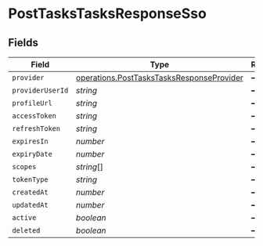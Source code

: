 # PostTasksTasksResponseSso


## Fields

| Field                                                                                                  | Type                                                                                                   | Required                                                                                               | Description                                                                                            |
| ------------------------------------------------------------------------------------------------------ | ------------------------------------------------------------------------------------------------------ | ------------------------------------------------------------------------------------------------------ | ------------------------------------------------------------------------------------------------------ |
| `provider`                                                                                             | [operations.PostTasksTasksResponseProvider](../../models/operations/posttaskstasksresponseprovider.md) | :heavy_minus_sign:                                                                                     | N/A                                                                                                    |
| `providerUserId`                                                                                       | *string*                                                                                               | :heavy_minus_sign:                                                                                     | N/A                                                                                                    |
| `profileUrl`                                                                                           | *string*                                                                                               | :heavy_minus_sign:                                                                                     | N/A                                                                                                    |
| `accessToken`                                                                                          | *string*                                                                                               | :heavy_minus_sign:                                                                                     | N/A                                                                                                    |
| `refreshToken`                                                                                         | *string*                                                                                               | :heavy_minus_sign:                                                                                     | N/A                                                                                                    |
| `expiresIn`                                                                                            | *number*                                                                                               | :heavy_minus_sign:                                                                                     | N/A                                                                                                    |
| `expiryDate`                                                                                           | *number*                                                                                               | :heavy_minus_sign:                                                                                     | N/A                                                                                                    |
| `scopes`                                                                                               | *string*[]                                                                                             | :heavy_minus_sign:                                                                                     | N/A                                                                                                    |
| `tokenType`                                                                                            | *string*                                                                                               | :heavy_minus_sign:                                                                                     | N/A                                                                                                    |
| `createdAt`                                                                                            | *number*                                                                                               | :heavy_minus_sign:                                                                                     | N/A                                                                                                    |
| `updatedAt`                                                                                            | *number*                                                                                               | :heavy_minus_sign:                                                                                     | N/A                                                                                                    |
| `active`                                                                                               | *boolean*                                                                                              | :heavy_minus_sign:                                                                                     | N/A                                                                                                    |
| `deleted`                                                                                              | *boolean*                                                                                              | :heavy_minus_sign:                                                                                     | N/A                                                                                                    |